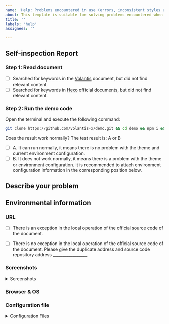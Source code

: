 ```yaml
---
name: 'Help: Problems encountered in use (errors, inconsistent styles and examples, etc.)'
about: This template is suitable for solving problems encountered when using themes to build blogs.
title: ''
labels: 'help'
assignees: ''

---
```


<!-- If you delete this template, we may close your issue without conducting an investigation. -->

## Self-inspection Report

<!-- If you did not follow the steps in the template for self-inspection, we may not read your Issue. -->
<!-- 90% of the problems can be solved through self-check. -->

<!-- Change [] to [x] to select. -->

### Step 1: Read document <!-- 60% of the problems are solved in this step. -->

- [ ] Searched for keywords in the [Volantis](https://volantis.js.org) document, but did not find relevant content.
- [ ] Searched for keywords in [Hexo](https://hexo.io/zh-cn/docs/) official documents, but did not find relevant content.

### Step 2: Run the demo code <!-- 30% of the problems are solved by this step. -->

Open the terminal and execute the following command:

```bash
git clone https://github.com/volantis-x/demo.git && cd demo && npm i && hexo s
```

Does the result work normally? The test result is: A or B

- [ ] A. It can run normally, it means there is no problem with the theme and current environment configuration.
- [ ] B. It does not work normally, it means there is a problem with the theme or environment configuration. It is recommended to attach environment configuration information in the corresponding position below.

## Describe your problem

<!-- Describe your problem in as much detail as possible -->


## Environmental information <!-- Please provide the following information -->

### URL
<!-- If there is an abnormality in the local operation using the source code of the official website of the document, you do not need to provide a the URL. -->

- [ ] There is an exception in the local operation of the official source code of the document.
- [ ] There is no exception in the local operation of the official source code of the document. Please give the duplicate address and source code repository address _________________


### Screenshots
<!-- Different systems and browsers may have different effects. Provide screenshots to help find problems. -->
<details><summary>Screenshots</summary>

<!-- Paste screenshot here -->

</details>

### Browser & OS

<!-- Browser & OS -->

### Configuration file <!-- Come back and complete when you ask for it, if you want to solve the problem quickly, you can write it directly -->
<details><summary>Configuration Files</summary>

#### Site Config

Paste here the modified part in `blog/_config.yml`

```yml


```

#### Theme Config

Paste here the modified part in `themes/volantis/_config.yml`

```yml


```

#### node.js & npm

Paste the output by `node -v && npm -v`

```


```

#### package.json

Paste the output by `npm ls --depth 0` here

```


```

</details>
